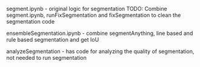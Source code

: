 segment.ipynb - original logic for segmentation
TODO: Combine segment.ipynb, runFixSegmentation and fixSegmentation to clean the segmentation code

ensembleSegmentation.ipynb - combine segmentAnything, line based and rule based segmentation and get IoU

analyzeSegmentation - has code for analyzing the quality of segmentation, not needed to run segmentation